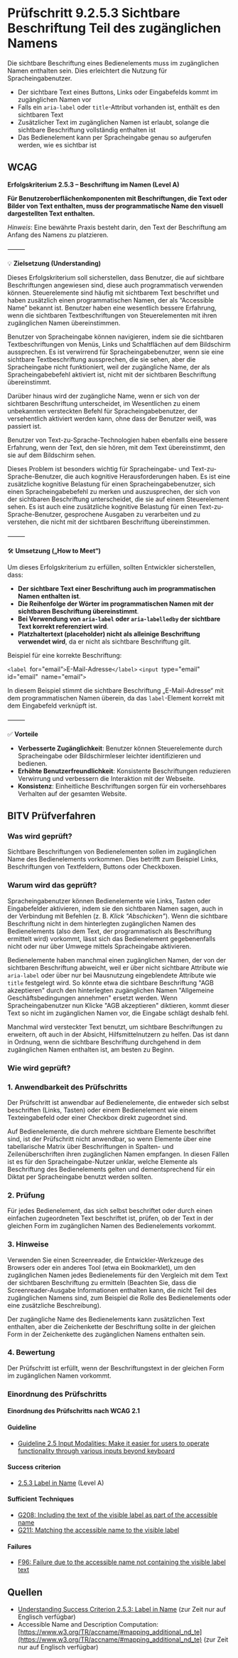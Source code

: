 # Prüfschritt 9.2.5.3 Sichtbare Beschriftung Teil des zugänglichen Namens

Die sichtbare Beschriftung eines Bedienelements muss im zugänglichen Namen enthalten sein. Dies erleichtert die Nutzung für Spracheingabenutzer.

-   Der sichtbare Text eines Buttons, Links oder Eingabefelds kommt im zugänglichen Namen vor
-   Falls ein `aria-label` oder `title`-Attribut vorhanden ist, enthält es den sichtbaren Text
-   Zusätzlicher Text im zugänglichen Namen ist erlaubt, solange die sichtbare Beschriftung vollständig enthalten ist
-   Das Bedienelement kann per Spracheingabe genau so aufgerufen werden, wie es sichtbar ist

## WCAG

**Erfolgskriterium 2.5.3 – Beschriftung im Namen (Level A)**

**Für Benutzeroberflächenkomponenten mit Beschriftungen, die Text oder Bilder von Text enthalten, muss der programmatische Name den visuell dargestellten Text enthalten.** 

*Hinweis*: Eine bewährte Praxis besteht darin, den Text der Beschriftung am Anfang des Namens zu platzieren.  

⸻

💡 **Zielsetzung (Understanding)**

Dieses Erfolgskriterium soll sicherstellen, dass Benutzer, die auf sichtbare Beschriftungen angewiesen sind, diese auch programmatisch verwenden können. Steuerelemente sind häufig mit sichtbarem Text beschriftet und haben zusätzlich einen programmatischen Namen, der als “Accessible Name” bekannt ist. Benutzer haben eine wesentlich bessere Erfahrung, wenn die sichtbaren Textbeschriftungen von Steuerelementen mit ihren zugänglichen Namen übereinstimmen.  

Benutzer von Spracheingabe können navigieren, indem sie die sichtbaren Textbeschriftungen von Menüs, Links und Schaltflächen auf dem Bildschirm aussprechen. Es ist verwirrend für Spracheingabebenutzer, wenn sie eine sichtbare Textbeschriftung aussprechen, die sie sehen, aber die Spracheingabe nicht funktioniert, weil der zugängliche Name, der als Spracheingabebefehl aktiviert ist, nicht mit der sichtbaren Beschriftung übereinstimmt. 

Darüber hinaus wird der zugängliche Name, wenn er sich von der sichtbaren Beschriftung unterscheidet, im Wesentlichen zu einem unbekannten versteckten Befehl für Spracheingabebenutzer, der versehentlich aktiviert werden kann, ohne dass der Benutzer weiß, was passiert ist.

Benutzer von Text-zu-Sprache-Technologien haben ebenfalls eine bessere Erfahrung, wenn der Text, den sie hören, mit dem Text übereinstimmt, den sie auf dem Bildschirm sehen. 

Dieses Problem ist besonders wichtig für Spracheingabe- und Text-zu-Sprache-Benutzer, die auch kognitive Herausforderungen haben. Es ist eine zusätzliche kognitive Belastung für einen Spracheingabebenutzer, sich einen Spracheingabebefehl zu merken und auszusprechen, der sich von der sichtbaren Beschriftung unterscheidet, die sie auf einem Steuerelement sehen. Es ist auch eine zusätzliche kognitive Belastung für einen Text-zu-Sprache-Benutzer, gesprochene Ausgaben zu verarbeiten und zu verstehen, die nicht mit der sichtbaren Beschriftung übereinstimmen.

⸻

🛠️ **Umsetzung („How to Meet“)**

Um dieses Erfolgskriterium zu erfüllen, sollten Entwickler sicherstellen, dass:
- **Der sichtbare Text einer Beschriftung auch im programmatischen Namen enthalten ist**. 
- **Die Reihenfolge der Wörter im programmatischen Namen mit der sichtbaren Beschriftung übereinstimmt**.
- **Bei Verwendung von `aria-label` oder `aria-labelledby` der sichtbare Text korrekt referenziert wird**.
- **Platzhaltertext (placeholder) nicht als alleinige Beschriftung verwendet wird**, da er nicht als sichtbare Beschriftung gilt.

Beispiel für eine korrekte Beschriftung:

`<label `for="email"`>`E-Mail-Adresse`</label>`
`<input `type="email"` `id="email"` `name="email"`>`

In diesem Beispiel stimmt die sichtbare Beschriftung „E-Mail-Adresse“ mit dem programmatischen Namen überein, da das `label`-Element korrekt mit dem Eingabefeld verknüpft ist.

⸻

✅ **Vorteile**
- **Verbesserte Zugänglichkeit**: Benutzer können Steuerelemente durch Spracheingabe oder Bildschirmleser leichter identifizieren und bedienen.
- **Erhöhte Benutzerfreundlichkeit**: Konsistente Beschriftungen reduzieren Verwirrung und verbessern die Interaktion mit der Webseite.
- **Konsistenz**: Einheitliche Beschriftungen sorgen für ein vorhersehbares Verhalten auf der gesamten Website.


## BITV Prüfverfahren

### Was wird geprüft?

Sichtbare Beschriftungen von Bedienelementen sollen im zugänglichen Name des Bedienelements vorkommen. Dies betrifft zum Beispiel Links, Beschriftungen von Textfeldern, Buttons oder Checkboxen.

### Warum wird das geprüft?

Spracheingabenutzer können Bedienelemente wie Links, Tasten oder Eingabefelder aktivieren, indem sie den sichtbaren Namen sagen, auch in der Verbindung mit Befehlen (z. B. _Klick "Abschicken"_). Wenn die sichtbare Beschriftung nicht in dem hinterlegten zugänglichen Namen des Bedienelements (also dem Text, der programmatisch als Beschriftung ermittelt wird) vorkommt, lässt sich das Bedienelement gegebenenfalls nicht oder nur über Umwege mittels Spracheingabe aktivieren.

Bedienelemente haben manchmal einen zugänglichen Namen, der von der sichtbaren Beschriftung abweicht, weil er über nicht sichtbare Attribute wie `aria-label` oder über nur bei Mausnutzung eingeblendete Attribute wie `title` festgelegt wird. So könnte etwa die sichtbare Beschriftung "AGB akzeptieren" durch den hinterlegten zugänglichen Namen "Allgemeine Geschäftsbedingungen annehmen" ersetzt werden. Wenn Spracheingabenutzer nun Klicke "AGB akzeptieren" diktieren, kommt dieser Text so nicht im zugänglichen Namen vor, die Eingabe schlägt deshalb fehl.

Manchmal wird versteckter Text benutzt, um sichtbare Beschriftungen zu erweitern, oft auch in der Absicht, Hilfsmittelnutzern zu helfen. Das ist dann in Ordnung, wenn die sichtbare Beschriftung durchgehend in dem zugänglichen Namen enthalten ist, am besten zu Beginn.

### Wie wird geprüft?

### 1\. Anwendbarkeit des Prüfschritts

Der Prüfschritt ist anwendbar auf Bedienelemente, die entweder sich selbst beschriften (Links, Tasten) oder einem Bedienelement wie einem Texteingabefeld oder einer Checkbox direkt zugeordnet sind.

Auf Bedienelemente, die durch mehrere sichtbare Elemente beschriftet sind, ist der Prüfschritt nicht anwendbar, so wenn Elemente über eine tabellarische Matrix über Beschriftungen in Spalten- und Zeilenüberschriften ihren zugänglichen Namen empfangen. In diesen Fällen ist es für den Spracheingabe-Nutzer unklar, welche Elemente als Beschriftung des Bedienelements gelten und dementsprechend für ein Diktat per Spracheingabe benutzt werden sollten.

### 2\. Prüfung

Für jedes Bedienelement, das sich selbst beschriftet oder durch einen einfachen zugeordneten Text beschriftet ist, prüfen, ob der Text in der gleichen Form im zugänglichen Namen des Bedienelements vorkommt.

### 3\. Hinweise

Verwenden Sie einen Screenreader, die Entwickler-Werkzeuge des Browsers oder ein anderes Tool (etwa ein Bookmarklet), um den zugänglichen Namen jedes Bedienelements für den Vergleich mit dem Text der sichtbaren Beschriftung zu ermitteln (Beachten Sie, dass die Screenreader-Ausgabe Informationen enthalten kann, die nicht Teil des zugänglichen Namens sind, zum Beispiel die Rolle des Bedienelements oder eine zusätzliche Beschreibung).

Der zugängliche Name des Bedienelements kann zusätzlichen Text enthalten, aber die Zeichenkette der Beschriftung sollte in der gleichen Form in der Zeichenkette des zugänglichen Namens enthalten sein.

### 4\. Bewertung

Der Prüfschritt ist erfüllt, wenn der Beschriftungstext in der gleichen Form im zugänglichen Namen vorkommt.

### Einordnung des Prüfschritts

#### Einordnung des Prüfschritts nach WCAG 2.1

#### Guideline

-   [Guideline 2.5 Input Modalities: Make it easier for users to operate functionality through various inputs beyond keyboard](https://www.w3.org/TR/WCAG21/#input-modalities)

#### Success criterion

-   [2.5.3 Label in Name](https://www.w3.org/TR/WCAG21/#label-in-name) (Level A)

#### Sufficient Techniques

-   [G208: Including the text of the visible label as part of the accessible name](https://www.w3.org/WAI/WCAG21/Techniques/general/G208)
-   [G211: Matching the accessible name to the visible label](https://www.w3.org/WAI/WCAG21/Techniques/general/G211)

#### Failures

-   [F96: Failure due to the accessible name not containing the visible label text](https://www.w3.org/WAI/WCAG21/Techniques/failures/F96)

## Quellen

-   [Understanding Success Criterion 2.5.3: Label in Name](https://www.w3.org/WAI/WCAG21/Understanding/label-in-name) (zur Zeit nur auf Englisch verfügbar)
-   Accessible Name and Description Computation: [https://www.w3.org/TR/accname/#mapping_additional_nd_te](https://www.w3.org/TR/accname/#mapping_additional_nd_te) (zur Zeit nur auf Englisch verfügbar)
